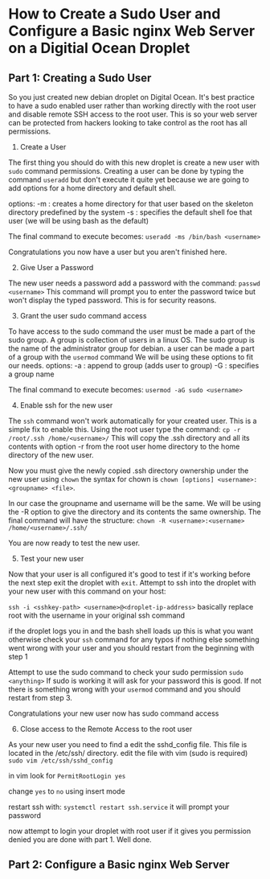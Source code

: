 # How to Create a Sudo User and Configure a Basic nginx Web Server on a Digitial Ocean Droplet
## Part 1: Creating a Sudo User
So you just created new debian droplet on Digital Ocean. It's best practice to have a sudo enabled user rather
than working directly with the root user and disable remote SSH access to the root user. This is so your web 
server can be protected from hackers looking to take control as the root has all permissions.

1. Create a User

The first thing you should do with this new droplet is create a new user with `sudo` command permissions.
Creating a user can be done by typing the command `useradd` but don't execute it quite yet because we are going 
to add options for a home directory and default shell.

options:
-m : creates a home directory for that user based on the skeleton directory predefined by the system
-s : specifies the default shell foe that user (we will be using bash as the default)

The final command to execute becomes:
```useradd -ms /bin/bash <username>```

Congratulations you now have a user but you aren't finished here. 

2. Give User a Password
   
The new user needs a password
add a password with the command:
```passwd <username>```
This command will prompt you to enter the password twice but won't display the typed password. 
This is for security reasons.

3. Grant the user sudo command access

To have access to the sudo command the user must be made a part of the sudo group.
A group is collection of users in a linux OS.
The sudo group is the name of the administrator group for debian.
a user can be made a part of a group with the `usermod` command 
We will be using these options to fit our needs.
options:
-a : append to group (adds user to group)
-G : specifies a group name

The final command to execute becomes:
```usermod -aG sudo <username>```

4. Enable ssh for the new user

The `ssh` command won't work automatically for your created user.
This is a simple fix to enable this.
Using the root user type the command:
```cp -r /root/.ssh /home/<username>/```
This will copy the .ssh directory and all its contents with option -r from the root user home directory to the
home directory of the new user.

Now you must give the newly copied .ssh directory ownership under the new user using `chown`
the syntax for chown is `chown [options] <username>:<groupname> <file>`.

In our case the groupname and username will be the same.
We will be using the -R option to give the directory and its contents the same ownership.
The final command will have the structure:
```chown -R <username>:<username> /home/<username>/.ssh/``` 

You are now ready to test the new user.

5. Test your new user

Now that your user is all configured it's good to test if it's working before the next step
exit the droplet with `exit`. Attempt to ssh into the droplet with your new user with this command on your host:

```ssh -i <sshkey-path> <username>@<droplet-ip-address>```
basically replace root with the username in your original ssh command

if the droplet logs you in and the bash shell loads up this is what you want
otherwise check your `ssh` command for any typos
if nothing else something went wrong with your user and you should restart from the beginning with step 1

Attempt to use the sudo command to check your sudo permission
```sudo <anything>```
If sudo is working it will ask for your password this is good.
If not there is something wrong with your `usermod` command and you should restart from step 3.

Congratulations your new user now has sudo command access

6. Close access to the Remote Access to the root user

As your new user you need to find a edit the sshd_config file.
This file is located in the /etc/ssh/ directory.
edit the file with vim (sudo is required)
```sudo vim /etc/ssh/sshd_config```

in vim look for `PermitRootLogin yes`

change `yes` to `no` using insert mode

restart ssh with:
```systemctl restart ssh.service```
it will prompt your password

now attempt to login your droplet with root user
if it gives you permission denied you are done with part 1. Well done.

## Part 2: Configure a Basic nginx Web Server
